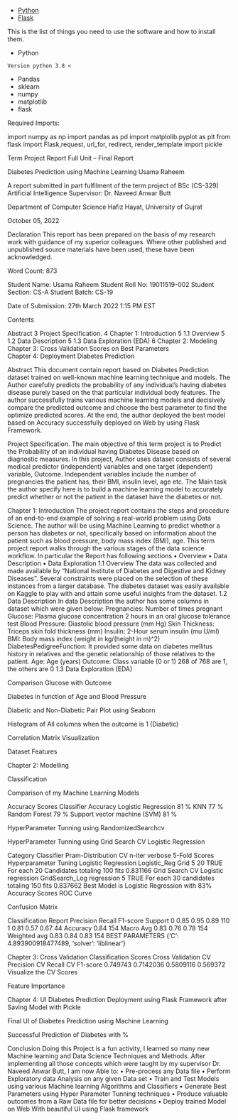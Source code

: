 



* [Python](python)
* [Flask](flask)


This is the list of things you need to use the software and how to install them.
* Python
```
Version python 3.8 <
```
* Pandas
* sklearn
* numpy
* matplotlib
* flask


Required Imports:

import numpy as np
import pandas as pd
import matplolib.pyplot as plt
from flask import Flask,request, url_for, redirect, render_template
import pickle

Term Project Report
Full Unit – Final Report
 
Diabetes Prediction using Machine Learning
Usama Raheem 
 

A report submitted in part fulfilment of the term project of
BSc (CS-329) Artificial Intelligence 
Supervisor: Dr. Naveed Anwar Butt
 
Department of Computer Science
Hafiz Hayat, University of Gujrat


October 05, 2022 
 
Declaration
This report has been prepared on the basis of my research work with guidance of my superior colleagues. Where other published and unpublished source materials have been used, these have been acknowledged.

Word Count: 873

Student Name: Usama Raheem
Student Roll No: 19011519-002
Student Section: CS-A
Student Batch: CS-19

Date of Submission: 27th March 2022 1:15 PM EST














Contents

Abstract	3
Project Specification.	4
Chapter 1:	Introduction	5
1.1	Overview	5
1.2	Data Description	5
1.3	Data Exploration (EDA)	6
Chapter 2:	Modeling	
Chapter 3:	Cross Validation Scores on Best Parameters	
Chapter 4:	Deployment Diabetes Prediction	



Abstract
This document contain report based on Diabetes Prediction dataset trained on well-known machine learning technique and models. The Author carefully predicts the probability of any individual’s having diabetes disease purely based on the that particular individual body features. The author successfully trains various machine learning models and decisively compare the predicted outcome and choose the best parameter to find the optimize predicted scores. At the end, the author deployed the best model based on Accuracy successfully deployed on Web by using Flask Framework.


 
Project Specification.
The main objective of this term project is to Predict the Probability of an individual having Diabetes Disease based on diagnostic measures.  In this project, Author uses dataset consists of several medical predictor (independent) variables and one target (dependent) variable, Outcome. Independent variables include the number of pregnancies the patient has, their BMI, insulin level, age etc. The Main task the author specify here is to build a machine learning model to accurately predict whether or not the patient in the dataset have the diabetes or not.


 
Chapter 1:	Introduction
The project report contains the steps and procedure of an end-to-end example of solving a real-world problem using Data Science. The author will be using Machine Learning to predict whether a person has diabetes or not, specifically based on information about the patient such as blood pressure, body mass index (BMI), age. This term project report walks through the various stages of the data science workflow. In particular the Report has following sections
•	Overview
•	Data Description
•	Data Exploration
1.1	Overview
The data was collected and made available by “National Institute of Diabetes and Digestive and Kidney Diseases”. Several constraints were placed on the selection of these instances from a larger database. The diabetes dataset was easily available on Kaggle to play with and attain some useful insights from the dataset.
1.2	Data Description
In data Description the author has some columns in dataset which were given below:
Pregnancies: Number of times pregnant
Glucose: Plasma glucose concentration 2 hours in an oral glucose tolerance test
Blood Pressure: Diastolic blood pressure (mm Hg)
Skin Thickness: Triceps skin fold thickness (mm)
Insulin: 2-Hour serum insulin (mu U/ml)
BMI: Body mass index (weight in kg/(height in m)^2)
DiabetesPedigreeFunction: It provided some data on diabetes mellitus history in relatives and the genetic relationship of those relatives to the patient.
Age: Age (years)
Outcome: Class variable (0 or 1) 268 of 768 are 1, the others are 0
1.3	Data Exploration (EDA)
 

Comparison Glucose with Outcome
 
Diabetes in function of Age and Blood Pressure
 

Diabetic and Non-Diabetic Pair Plot using Seaborn 
 
Histogram of All columns when the outcome is 1 (Diabetic)
 
Correlation Matrix Visualization
 
Dataset Features

 
Chapter 2:	 Modelling
 
Classification
 
 
 
Comparison of my Machine Learning Models
 
Accuracy Scores
Classifier	Accuracy 
Logistic Regression	81 %
KNN	77 %
Random Forest	79 %
Support vector machine (SVM)	81 %

HyperParameter Tunning using RandomizedSearchcv
 
 
HyperParameter Tunning using Grid Search CV Logistic Regression
 
Category	Classifier	Pram-Distribution	CV	n-iter	verbose	5-Fold	Scores
Hyperparameter
Tuning	Logistic Regression	Logistic_Reg
Grid	5	20	TRUE	For each 20 Candidates totaling 100 fits	0.831166
Grid Search CV	Logistic regression	GridSearch_Log
regression	5		TRUE	For each 30 candidates totaling 150 fits	0.837662
Best Model is Logistic Regression with 83% Accuracy Scores
ROC Curve
 
Confusion Matrix
 
Classification Report
	Precision	Recall	F1-score	Support
0	0.85	0.95	0.89	110
1	0.81	0.57	0.67	44
Accuracy			0.84	154
Macro Avg	0.83	0.76	0.78	154
Weighted avg	0.83	0.84	0.83	154
BEST PARAMETERS
{‘C’: 4.893900918477489, ‘solver’: ‘liblinear’}


 

Chapter 3:	 Cross Validation Classification Scores
Cross Validation	CV
Precision	CV
Recall	CV
F1-score
0.749743	0.7142036	0.5809116	0.569372
Visualize the CV Scores
 
Feature Importance
 



Chapter 4:	UI Diabetes Prediction
Deployment using Flask Framework after Saving Model with Pickle
 


Final UI of Diabetes Prediction using Machine Learning
 



Successful Prediction of Diabetes with %
 

Conclusion
Doing this Project is a fun activity, I learned so many new Machine learning and Data Science Techniques and Methods. After implementing all those concepts which were taught by my supervisor Dr. Naveed Anwar Butt, I am now Able to:
•	Pre-process any Data file
•	Perform Exploratory data Analysis on any given Data set
•	Train and Test Models using various Machine learning Algorithms and Classifiers
•	Generate Best Parameters using Hyper Parameter Tunning techniques
•	Produce valuable outcomes from a Raw Data file for better decisions
•	Deploy trained Model on Web With beautiful UI using Flask framework





